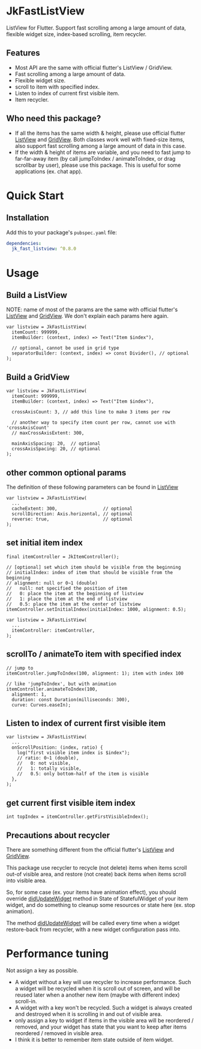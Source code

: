 # JkFastListView

ListView for Flutter. Support fast scrolling among a large amount of data, flexible widget size, index-based scrolling, item recycler.

## Features

- Most API are the same with official flutter's ListView / GridView.
- Fast scrolling among a large amount of data.
- Flexible widget size.
- scroll to item with specified index.
- Listen to index of current first visible item.
- Item recycler.

## Who need this package?

- If all the items has the same width & height, please use official flutter [ListView][1] and [GridView][2]. Both classes work well with fixed-size items, also support fast scrolling among a large amount of data in this case.
- If the width & height of items are variable, and you need to fast jump to far-far-away item (by call jumpToIndex / animateToIndex, or drag scrollbar by user), please use this package. This is useful for some applications (ex. chat app).

# Quick Start

## Installation

Add this to your package's `pubspec.yaml` file:

```yaml
dependencies:
  jk_fast_listview: ^0.8.0
```

# Usage

## Build a ListView

NOTE: name of most of the params are the same with official flutter's [ListView][1] and [GridView][2]. We don't explain each params here again.

```
var listview = JkFastListView(
  itemCount: 999999,
  itemBuilder: (context, index) => Text("Item $index"),

  // optional, cannot be used in grid type
  separatorBuilder: (context, index) => const Divider(), // optional
);
```

## Build a GridView

```
var listview = JkFastListView(
  itemCount: 999999,
  itemBuilder: (context, index) => Text("Item $index"),

  crossAxisCount: 3, // add this line to make 3 items per row

  // another way to specify item count per row, cannot use with 'crossAxisCount'
  // maxCrossAxisExtent: 300,

  mainAxisSpacing: 20,  // optional
  crossAxisSpacing: 20, // optional
);
```

## other common optional params

The definition of these following parameters can be found in [ListView][1]

```
var listview = JkFastListView(
  ...
  cacheExtent: 300,                 // optional
  scrollDirection: Axis.horizontal, // optional
  reverse: true,                    // optional
);
```

## set initial item index

```
final itemController = JkItemController();

// [optional] set which item should be visible from the beginning
// initialIndex: index of item that should be visible from the beginning
// alignment: null or 0~1 (double)
//   null: not specified the position of item
//   0: place the item at the beginning of listview
//   1: place the item at the end of listview
//   0.5: place the item at the center of listview
itemController.setInitialIndex(initialIndex: 1000, alignment: 0.5);

var listview = JkFastListView(
  ...
  itemController: itemController,
);
```

## scrollTo / animateTo item with specified index

```
// jump to
itemController.jumpToIndex(100, alignment: 1); item with index 100

// like 'jumpToIndex', but with animation
itemController.animateToIndex(100,
  alignment: 1,
  duration: const Duration(milliseconds: 300),
  curve: Curves.easeIn);
```

## Listen to index of current first visible item

```
var listview = JkFastListView(
  ...
  onScrollPosition: (index, ratio) {
    log("first visible item index is $index");
    // ratio: 0~1 (double),
    //   0: not visible,
    //   1: totally visible,
    //   0.5: only bottom-half of the item is visible
  },
);
```

## get current first visible item index

```
int topIndex = itemController.getFirstVisibleIndex();
```

## Precautions about recycler

There are something different from the official flutter's [ListView][1] and [GridView][2].

This package use recycler to recycle (not delete) items when items scroll out-of visible area, and restore (not create) back items when items scroll into visible area.

So, for some case (ex. your items have animation effect), you should override [didUpdateWidget][3] method in State of StatefulWidget of your item widget, and do something to cleanup some resources or state here (ex. stop animation).

The method [didUpdateWidget][3] will be called every time when a widget restore-back from recycler, with a new widget configuration pass into.

# Performance tuning

Not assign a key as possible.

- A widget without a key will use recycler to increase performance. Such a widget will be recycled when it is scroll out of screen, and will be reused later when a another new item (maybe with different index) scroll-in.
- A widget with a key won't be recycled. Such a widget is always created and destroyed when it is scrolling in and out of visible area.
- only assign a key to widget if items in the visible area will be reordered / removed, and your widget has state that you want to keep after items reordered / removed in visible area.
- I think it is better to remember item state outside of item widget.


[1]: https://api.flutter.dev/flutter/widgets/ListView-class.html "ListView"
[2]: https://api.flutter.dev/flutter/widgets/GridView-class.html "GridView"
[3]: https://api.flutter.dev/flutter/widgets/State/didUpdateWidget.html "didUpdateWidget"